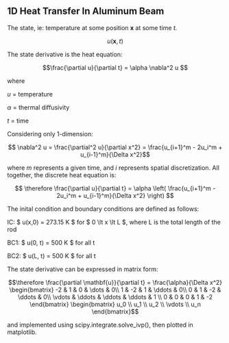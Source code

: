 ## 1D Heat Transfer In Aluminum Beam

The state, ie: temperature at some position $\mathbf{x}$ at some time $t$.

$$ u(\mathbf{x},t) $$ 

The state derivative is the heat equation:

$$\frac{\partial u}{\partial t} = \alpha \nabla^2 u $$

where

$u$ = temperature

$\alpha$ = thermal diffusivity

$t$ = time

Considering only 1-dimension:

$$ \nabla^2 u = \frac{\partial^2 u}{\partial x^2} = \frac{u_{i+1}^m - 2u_i^m + u_{i-1}^m}{\Delta x^2}$$

where $m$ represents a given time, and $i$ represents spatial discretization. All together, the discrete heat equation is:

$$ \therefore \frac{\partial u}{\partial t} = \alpha \left( \frac{u_{i+1}^m - 2u_i^m + u_{i-1}^m}{\Delta x^2} \right) $$

The inital condition and boundary conditions are defined as follows:

IC: $ u(x,0) = 273.15 K $ for $ 0 \lt x \lt L $, where L is the total length of the rod

BC1: $ u(0, t) = 500 K $ for all t

BC2: $ u(L, t) = 500 K $ for all t

The state derivative can be expressed in matrix form:

```math
\therefore \frac{\partial \mathbf{u}}{\partial t} = \frac{\alpha}{\Delta x^2}

\begin{bmatrix}
-2 & 1 & 0 & \dots & 0\\
1 & -2 & 1 & \ddots & 0\\
0 & 1 & -2 & \ddots & 0\\
\vdots & \ddots & \ddots & \ddots & 1 \\
0 & 0 & 0 & 1 & -2 

\end{bmatrix}
\begin{bmatrix}
u_0 \\
u_1 \\
u_2 \\
\vdots \\
u_n
\end{bmatrix}
```

and implemented using scipy.integrate.solve_ivp(), then plotted in matplotlib.
